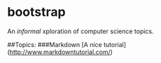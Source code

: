 # bootstrap
An _informal_ xploration of computer science topics.

##Topics:
###Markdown
[A nice tutorial] (http://www.markdowntutorial.com/)